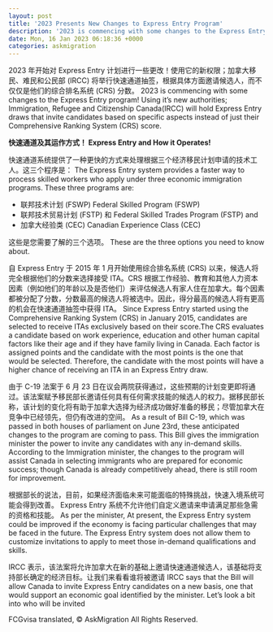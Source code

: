```yaml
---
layout: post
title: '2023 Presents New Changes to Express Entry Program'
description: '2023 is commencing with some changes to the Express Entry program! Using it’s new authorities;...'
date: Mon, 16 Jan 2023 06:18:36 +0000
categories: askmigration
---
```


2023 年开始对 Express Entry 计划进行一些更改！使用它的新权限；加拿大移民、难民和公民部 (IRCC) 将举行快速通道抽签，根据具体方面邀请候选人，而不仅仅是他们的综合排名系统 (CRS) 分数。	2023 is commencing with some changes to the Express Entry program! Using it’s new authorities; Immigration, Refugee and Citizenship Canada(IRCC) will hold Express Entry draws that invite candidates based on specific aspects instead of just their Comprehensive Ranking System (CRS) score.
	
**快速通道及其运作方式！ Express Entry and How it Operates!**
	
快速通道系统提供了一种更快的方式来处理根据三个经济移民计划申请的技术工人。这三个程序是：	The Express Entry system provides a faster way to process skilled workers who apply under three economic immigration programs. These three programs are:
	
* 联邦技术计划 (FSWP)	  Federal Skilled Program (FSWP)
* 联邦技术贸易计划 (FSTP) 和	  Federal Skilled Trades Program (FSTP) and
* 加拿大经验类 (CEC)	  Canadian Experience Class (CEC)
	
这些是您需要了解的三个选项。	These are the three options you need to know about.
	
自 Express Entry 于 2015 年 1 月开始使用综合排名系统 (CRS) 以来，候选人将完全根据他们的分数来选择接受 ITA。CRS 根据工作经验、教育和其他人力资本因素（例如他们的年龄以及是否他们）来评估候选人有家人住在加拿大。每个因素都被分配了分数，分数最高的候选人将被选中。因此，得分最高的候选人将有更高的机会在快速通道抽签中获得 ITA。	Since Express Entry started using the Comprehensive Ranking System (CRS) in January 2015, candidates are selected to receive ITAs exclusively based on their score.The CRS evaluates a candidate based on work experience, education and other human capital factors like their age and if they have family living in Canada. Each factor is assigned points and the candidate with the most points is the one that would be selected. Therefore, the candidate with the most points will have a higher chance of receiving an ITA in an Express Entry draw.
	
由于 C-19 法案于 6 月 23 日在议会两院获得通过，这些预期的计划变更即将通过。该法案赋予移民部长邀请任何具有任何需求技能的候选人的权力。据移民部长称，该计划的变化将有助于加拿大选择为经济成功做好准备的移民；尽管加拿大在竞争中已经领先，但仍有改进的空间。	As a result of Bill C-19, which was passed in both houses of parliament on June 23rd, these anticipated changes to the program are coming to pass. This Bill gives the immigration minister the power to invite any candidates with any in-demand skills. According to the Immigration minister, the changes to the program will assist Canada in selecting immigrants who are prepared for economic success; though Canada is already competitively ahead, there is still room for improvement.

根据部长的说法，目前，如果经济面临未来可能面临的特殊挑战，快速入境系统可能会得到改善。 Express Entry 系统不允许他们自定义邀请来申请满足那些急需的资格和技能。	As per the minister, At present, the Express Entry system could be improved if the economy is facing particular challenges that may be faced in the future. The Express Entry system does not allow them to customize invitations to apply to meet those in-demand qualifications and skills.
	
IRCC 表示，该法案将允许加拿大在新的基础上邀请快速通道候选人，该基础将支持部长确定的经济目标。让我们来看看谁将被邀请	IRCC says that the Bill will allow Canada to invite Express Entry candidates on a new basis, one that would support an economic goal identified by the minister. Let’s look a bit into who will be invited

FCGvisa translated, © AskMigration All Rights Reserved.
